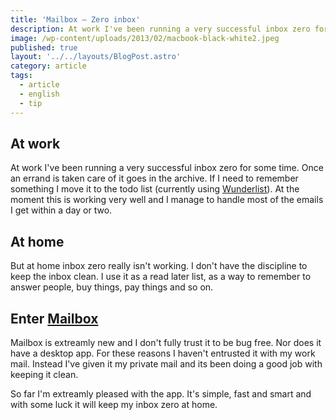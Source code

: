```yaml
---
title: 'Mailbox – Zero inbox'
description: At work I've been running a very successful inbox zero for some time. Once an errand is taken care of it goes in the archive.
image: /wp-content/uploads/2013/02/macbook-black-white2.jpeg
published: true
layout: '../../layouts/BlogPost.astro'
category: article
tags:
  - article
  - english
  - tip
---
```


## At work

At work I've been running a very successful inbox zero for some time. Once an errand is taken care of it goes in the archive. If I need to remember something I move it to the todo list (currently using [Wunderlist][1]). At the moment this is working very well and I manage to handle most of the emails I get within a day or two.

## At home

But at home inbox zero really isn't working. I don't have the discipline to keep the inbox clean. I use it as a read later list, as a way to remember to answer people, buy things, pay things and so on.

## Enter [Mailbox][2]

Mailbox is extreamly new and I don't fully trust it to be bug free. Nor does it have a desktop app. For these reasons I haven't entrusted it with my work mail. Instead I've given it my private mail and its been doing a good job with keeping it clean.

So far I'm extreamly pleased with the app. It's simple, fast and smart and with some luck it will keep my inbox zero at home.

[1]: https://www.wunderlist.com
[2]: http://www.mailboxapp.com/
